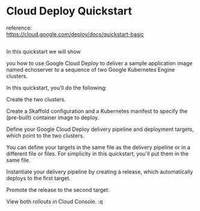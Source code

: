 # Cloud Deploy Quickstart

reference:  
https://cloud.google.com/deploy/docs/quickstart-basic

##
In this quickstart we will show 

 you how to use Google Cloud Deploy to deliver a sample application image named echoserver to a sequence of two Google Kubernetes Engine clusters.

In this quickstart, you'll do the following:

Create the two clusters.

Create a Skaffold configuration and a Kubernetes manifest to specify the (pre-built) container image to deploy.

Define your Google Cloud Deploy delivery pipeline and deployment targets, which point to the two clusters.

You can define your targets in the same file as the delivery pipeline or in a different file or files. For simplicity in this quickstart, you'll put them in the same file.

Instantiate your delivery pipeline by creating a release, which automatically deploys to the first target.

Promote the release to the second target.

View both rollouts in Cloud Console.
:q

